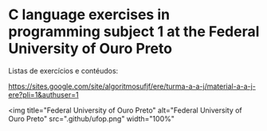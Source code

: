 
# C language exercises in programming subject 1 at the Federal University of Ouro Preto

Listas de exercícios e contéudos:

https://sites.google.com/site/algoritmosufjf/ere/turma-a-a-j/material-a-a-j-ere?pli=1&authuser=1


<img 
  title="Federal University of Ouro Preto" 
  alt="Federal University of Ouro Preto" 
  src=".github/ufop.png" 
  width="100%"
>

    